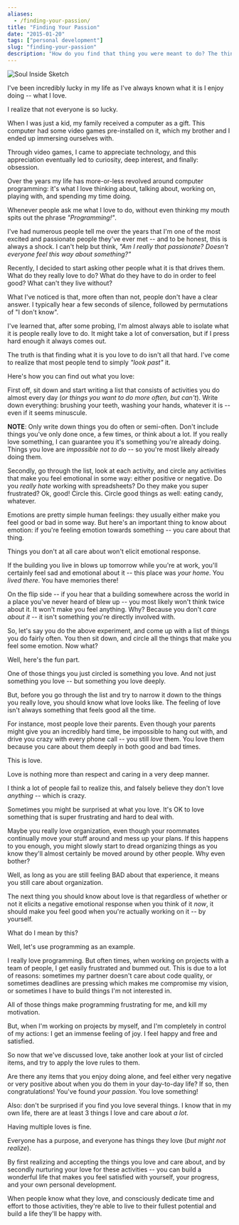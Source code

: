 ```yaml
---
aliases:
  - /finding-your-passion/
title: "Finding Your Passion"
date: "2015-01-20"
tags: ["personal development"]
slug: "finding-your-passion"
description: "How do you find that thing you were meant to do? The thing that you love spending your time on?  Your passion?"
---
```



![Soul Inside Sketch][]

I've been incredibly lucky in my life as I've always known what it is I enjoy
doing -- what I love.

I realize that not everyone is so lucky.

When I was just a kid, my family received a computer as a gift.  This computer
had some video games pre-installed on it, which my brother and I ended up
immersing ourselves with.

Through video games, I came to appreciate technology, and this appreciation
eventually led to curiosity, deep interest, and finally: obsession.

Over the years my life has more-or-less revolved around computer programming:
it's what I love thinking about, talking about, working on, playing with, and
spending my time doing.

Whenever people ask me what I love to do, without even thinking my mouth spits
out the phrase *"Programming!"*.

I've had numerous people tell me over the years that I'm one of the most excited
and passionate people they've ever met -- and to be honest, this is always a
shock.  I can't help but think, *"Am I really that passionate?  Doesn't everyone
feel this way about something?"*

Recently, I decided to start asking other people what it is that drives them.
What do they really love to do?  What do they have to do in order to feel good?
What can't they live without?

What I've noticed is that, more often than not, people don't have a clear
answer.  I typically hear a few seconds of silence, followed by permutations of
"I don't know".

I've learned that, after some probing, I'm almost always able to isolate what it
is people really love to do.  It might take a lot of conversation, but if I
press hard enough it always comes out.

The truth is that finding what it is you love to do isn't all that hard.  I've
come to realize that most people tend to simply *"look past"* it.

Here's how you can find out what you love:

First off, sit down and start writing a list that consists of activities you do
almost every day (*or things you want to do more often, but can't*).  Write down
everything: brushing your teeth, washing your hands, whatever it is -- even if
it seems minuscule.

**NOTE**: Only write down things you do often or semi-often.  Don't include
things you've only done once, a few times, or think about a lot.  If you really
love something, I can guarantee you it's something you're already doing.  Things
you love are *impossible not to do* -- so you're most likely already doing them.

Secondly, go through the list, look at each activity, and circle any activities
that make you feel emotional in some way: either positive or negative.  Do you
*really hate* working with spreadsheets?  Do they make you super frustrated?
Ok, good!  Circle this.  Circle good things as well: eating candy, whatever.

Emotions are pretty simple human feelings: they usually either make you feel
good or bad in some way.  But here's an important thing to know about emotion:
if you're feeling emotion towards something -- you care about that thing.

Things you don't at all care about won't elicit emotional response.

If the building you live in blows up tomorrow while you're at work, you'll
certainly feel sad and emotional about it -- this place was *your home*.  You
*lived there*.  You have memories there!

On the flip side -- if you hear that a building somewhere across the world in a
place you've never heard of blew up -- you most likely won't think twice about
it.  It won't make you feel anything.  Why?  Because you don't *care about it*
-- it isn't something you're directly involved with.

So, let's say you do the above experiment, and come up with a list of things you
do fairly often.  You then sit down, and circle all the things that make you
feel some emotion.  Now what?

Well, here's the fun part.

One of those things you just circled is something you love.  And not just
something you love -- but something you love deeply.

But, before you go through the list and try to narrow it down to the things you
really love, you should know what love looks like.  The feeling of love isn't
always something that feels good all the time.

For instance, most people love their parents.  Even though your parents might
give you an incredibly hard time, be impossible to hang out with, and drive you
crazy with every phone call -- you still *love* them.  You love them because you
care about them deeply in both good and bad times.

This is love.

Love is nothing more than respect and caring in a very deep manner.

I think a lot of people fail to realize this, and falsely believe they don't
love *anything* -- which is crazy.

Sometimes you might be surprised at what you love.  It's OK to love something
that is super frustrating and hard to deal with.

Maybe you really love organization, even though your roommates continually move
your stuff around and mess up your plans.  If this happens to you enough, you
might slowly start to dread organizing things as you know they'll almost
certainly be moved around by other people.  Why even bother?

Well, as long as you are still feeling BAD about that experience, it means you
still care about organization.

The next thing you should know about love is that regardless of whether or not
it elicits a negative emotional response when you think of it *now*, it should
make you feel good when you're actually working on it -- by yourself.

What do I mean by this?

Well, let's use programming as an example.

I really love programming.  But often times, when working on projects with a
team of people, I get easily frustrated and bummed out.  This is due to a lot of
reasons: sometimes my partner doesn't care about code quality, or sometimes
deadlines are pressing which makes me compromise my vision, or sometimes I have
to build things I'm not interested in.

All of those things make programming frustrating for me, and kill my
motivation.

But, when I'm working on projects by myself, and I'm completely in control of my
actions: I get an immense feeling of joy.  I feel happy and free and satisfied.

So now that we've discussed love, take another look at your list of circled
items, and try to apply the love rules to them.

Are there any items that you enjoy doing alone, and feel either very negative or
very positive about when you do them in your day-to-day life?  If so, then
congratulations!  You've found *your passion*.  You love something!

Also: don't be surprised if you find you love several things.  I know that in my
own life, there are at least 3 things I love and care about *a lot*.

Having multiple loves is fine.

Everyone has a purpose, and everyone has things they love (*but might not
realize*).

By first realizing and accepting the things you love and care about, and by
secondly nurturing your love for these activities -- you can build a wonderful
life that makes you feel satisfied with yourself, your progress, and your own
personal development.

When people know what they love, and consciously dedicate time and effort to
those activities, they're able to live to their fullest potential and build a
life they'll be happy with.


  [Soul Inside Sketch]: /static/blog/images/2015/soul-inside-sketch.jpg "Soul Inside Sketch"
